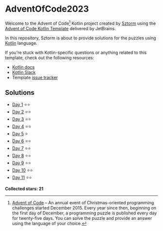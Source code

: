 # AdventOfCode2023

Welcome to the Advent of Code[^aoc] Kotlin project created by [Sztorm][github] using the [Advent of Code Kotlin Template][template] delivered by JetBrains.

In this repository, Sztorm is about to provide solutions for the puzzles using [Kotlin][kotlin] language.

If you're stuck with Kotlin-specific questions or anything related to this template, check out the following resources:

- [Kotlin docs][docs]
- [Kotlin Slack][slack]
- Template [issue tracker][issues]

## Solutions
- [Day 1](src/day01/Day01.kt) ⭐⭐
- [Day 2](src/day02/Day02.kt) ⭐⭐
- [Day 3](src/day03/Day03.kt) ⭐⭐
- [Day 4](src/day04/Day04.kt) ⭐⭐
- [Day 5](src/day05/Day05.kt) ⭐
- [Day 6](src/day06/Day06.kt) ⭐⭐
- [Day 7](src/day07/Day07.kt) ⭐⭐
- [Day 8](src/day08/Day08.kt) ⭐⭐
- [Day 9](src/day09/Day09.kt) ⭐⭐
- [Day 10](src/day10/Day10.kt) ⭐⭐
- [Day 11](src/day11/Day11.kt) ⭐⭐

**Collected stars: 21**

[^aoc]:
    [Advent of Code][aoc] – An annual event of Christmas-oriented programming challenges started December 2015.
    Every year since then, beginning on the first day of December, a programming puzzle is published every day for twenty-five days.
    You can solve the puzzle and provide an answer using the language of your choice.

[aoc]: https://adventofcode.com
[docs]: https://kotlinlang.org/docs/home.html
[github]: https://github.com/sztorm
[issues]: https://github.com/kotlin-hands-on/advent-of-code-kotlin-template/issues
[kotlin]: https://kotlinlang.org
[slack]: https://surveys.jetbrains.com/s3/kotlin-slack-sign-up
[template]: https://github.com/kotlin-hands-on/advent-of-code-kotlin-template
